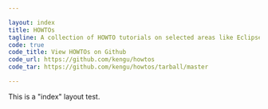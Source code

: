 ```yaml
---

layout: index
title: HOWTOs
tagline: A collection of HOWTO tutorials on selected areas like Eclipse, Linux and GitHub
code: true
code_title: View HOWTOs on Github
code_url: https://github.com/kengu/howtos
code_tar: https://github.com/kengu/howtos/tarball/master

---
```


This is a "index" layout test.
